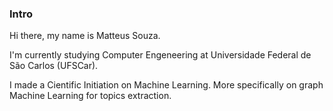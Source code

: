 <!--
**matteusgui/matteusgui** is a ✨ _special_ ✨ repository because its `README.md` (this file) appears on your GitHub profile.

Here are some ideas to get you started:

- 🔭 I’m currently working on ...
- 🌱 I’m currently learning ...
- 👯 I’m looking to collaborate on ...
- 🤔 I’m looking for help with ...
- 💬 Ask me about ...
- 📫 How to reach me: ...
- 😄 Pronouns: ...
- ⚡ Fun fact: ...
-->
### Intro

Hi there, my name is Matteus Souza.

I'm currently studying Computer Engeneering at Universidade Federal de São Carlos (UFSCar).

I made a Cientific Initiation on Machine Learning. More specifically on graph Machine Learning for topics extraction.
